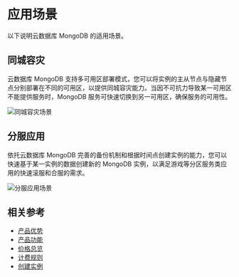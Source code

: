 # 应用场景

以下说明云数据库 MongoDB 的适用场景。

## 同城容灾
云数据库 MongoDB 支持多可用区部署模式，您可以将实例的主从节点与隐藏节点分别部署在不同的可用区，以提供同城容灾能力。当因不可抗力导致某一可用区不能提供服务时，MongoDB 服务可快速切换到另一可用区，确保服务的可用性。

![同城容灾场景](https://github.com/jdcloudcom/cn/blob/master/image/mongodb/mogno-001.png)


## 分服应用
依托云数据库 MongoDB 完善的备份机制和根据时间点创建实例的能力，您可以快速基于某一实例的数据创建新的 MongoDB 实例，以满足游戏等分区服务类应用的快速滚服和合服的需求。

![分服应用场景](https://github.com/jdcloudcom/cn/blob/master/image/mongodb/mongo-002.png)

## 相关参考

- [产品优势](../Introduction/Benefits.md)
- [产品功能](../Introduction/Functions.md)
- [价格总览](../Pricing/Price-Overview.md)
- [计费规则](../Pricing/Billing-Rules.md)
- [创建实例](../Getting-Started/Create-Instance.md)
